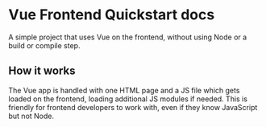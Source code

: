 # Vue Frontend Quickstart docs

A simple project that uses Vue on the frontend, without using Node or a build or compile step.


## How it works

The Vue app is handled with one HTML page and a JS file which gets loaded on the frontend, loading additional JS modules if needed. This is friendly for frontend developers to work with, even if they know JavaScript but not Node.

